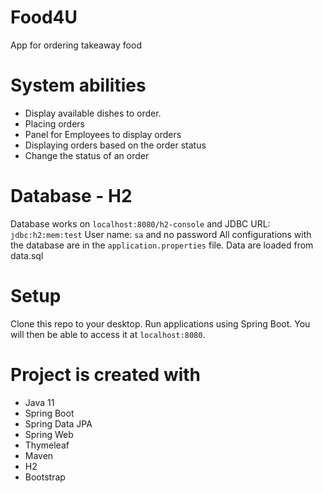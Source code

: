 # Food4U

App for ordering takeaway food

# System abilities
* Display available dishes to order.
* Placing orders
* Panel for Employees to display orders 
* Displaying orders based on the order status
* Change the status of an order

# Database - H2
Database works on `localhost:8080/h2-console` and JDBC URL: `jdbc:h2:mem:test`
User name: `sa` and no password
All configurations with the database are in the `application.properties` file.
Data are loaded from data.sql

# Setup
Clone this repo to your desktop. Run applications using Spring Boot. You will then be able to access it at `localhost:8080`.

# Project is created with
* Java 11
* Spring Boot
* Spring Data JPA
* Spring Web
* Thymeleaf
* Maven
* H2
* Bootstrap
